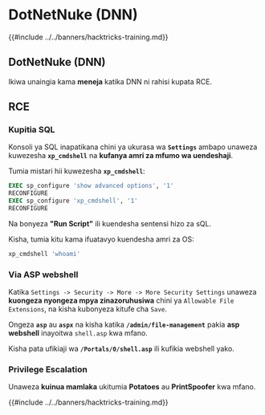 # DotNetNuke (DNN)

{{#include ../../banners/hacktricks-training.md}}

## DotNetNuke (DNN)

Ikiwa unaingia kama **meneja** katika DNN ni rahisi kupata RCE.

## RCE

### Kupitia SQL

Konsoli ya SQL inapatikana chini ya ukurasa wa **`Settings`** ambapo unaweza kuwezesha **`xp_cmdshell`** na **kufanya amri za mfumo wa uendeshaji**.

Tumia mistari hii kuwezesha **`xp_cmdshell`**:
```sql
EXEC sp_configure 'show advanced options', '1'
RECONFIGURE
EXEC sp_configure 'xp_cmdshell', '1'
RECONFIGURE
```
Na bonyeza **"Run Script"** ili kuendesha sentensi hizo za sQL.

Kisha, tumia kitu kama ifuatavyo kuendesha amri za OS:
```sql
xp_cmdshell 'whoami'
```
### Via ASP webshell

Katika `Settings -> Security -> More -> More Security Settings` unaweza **kuongeza nyongeza mpya zinazoruhusiwa** chini ya `Allowable File Extensions`, na kisha kubonyeza kitufe cha `Save`.

Ongeza **`asp`** au **`aspx`** na kisha katika **`/admin/file-management`** pakia **asp webshell** inayoitwa `shell.asp` kwa mfano.

Kisha pata ufikiaji wa **`/Portals/0/shell.asp`** ili kufikia webshell yako.

### Privilege Escalation

Unaweza **kuinua mamlaka** ukitumia **Potatoes** au **PrintSpoofer** kwa mfano.&#x20;

{{#include ../../banners/hacktricks-training.md}}
